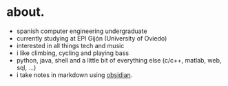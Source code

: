 # about.
- spanish computer engineering undergraduate
- currently studying at EPI Gijón (University of Oviedo)
- interested in all things tech and music
- i like climbing, cycling and playing bass
- python, java, shell and a little bit of everything else (c/c++, matlab, web, sql, ...)
- i take notes in markdown using [obsidian](https://obsidian.md).
